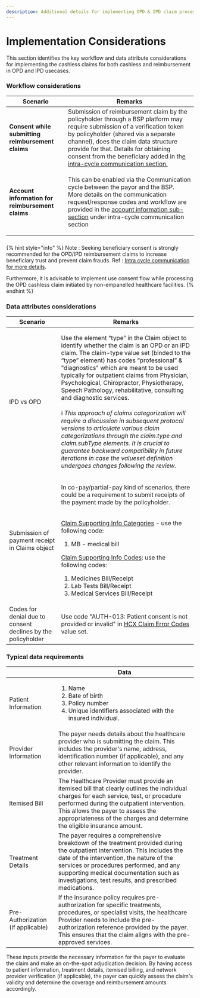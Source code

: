 ```yaml
---
description: Additional details for implementing OPD & IPD claim process using HCX protocol
---
```


# Implementation Considerations

This section identifies the key workflow and data attribute considerations for implementing the cashless claims for both cashless and reimbursement  in OPD and IPD usecases.&#x20;

### **Workflow considerations**&#x20;

| Scenario                                           | Remarks                                                                                                                                                                                                                                                                                                                                                                                                                                                                              |
| -------------------------------------------------- | ------------------------------------------------------------------------------------------------------------------------------------------------------------------------------------------------------------------------------------------------------------------------------------------------------------------------------------------------------------------------------------------------------------------------------------------------------------------------------------ |
| **Consent while submitting reimbursement claims**  | Submission of reimbursement claim by the policyholder through a BSP platform may require submission of a verification token by policyholder (shared via a separate channel), does the claim data structure provide for that. Details for obtaining consent from the beneficiary added in th[e intra-cycle communication section.](../hcx-technical-specifications/open-protocol/key-components-building-blocks/exchange-protocol/alternate-message-flows/intra-cycle-communication/) |
| **Account information for reimbursement claims**   | <p>This can be enabled via the Communication cycle between the payor and the BSP. <br>More details on the communication request/response codes and workflow are provided in the <a href="../hcx-technical-specifications/open-protocol/key-components-building-blocks/exchange-protocol/alternate-message-flows/intra-cycle-communication/seeking-account-information.md">account information sub-section</a> under intra-cycle communication section</p>                            |

###

{% hint style="info" %}
Note : Seeking beneficiary consent is strongly recommended for the OPD/IPD reimbursement claims to increase beneficiary trust and prevent claim frauds. Ref : [Intra cycle communication for more details](../hcx-technical-specifications/open-protocol/key-components-building-blocks/exchange-protocol/alternate-message-flows/intra-cycle-communication/).

Furthermore, it is advisable to implement use consent flow while processing the OPD cashless claim  initiated by non-empanelled healthcare facilities.&#x20;
{% endhint %}

### **Data attributes considerations**&#x20;

| Scenario                                                     | Remarks                                                                                                                                                                                                                                                                                                                                                                                                                                                                                                                                                                                                                                                                                                                                                                                                                                              |
| ------------------------------------------------------------ | ---------------------------------------------------------------------------------------------------------------------------------------------------------------------------------------------------------------------------------------------------------------------------------------------------------------------------------------------------------------------------------------------------------------------------------------------------------------------------------------------------------------------------------------------------------------------------------------------------------------------------------------------------------------------------------------------------------------------------------------------------------------------------------------------------------------------------------------------------- |
| IPD vs OPD                                                   | <p>Use the element “type” in the Claim object to identify whether the claim is an OPD or an IPD claim. The claim-type value set (binded to the “type” element) has codes “professional” &#x26; "diagnostics" which are meant to be used typically for outpatient claims from Physician, Psychological, Chiropractor, Physiotherapy, Speech Pathology, rehabilitative, consulting and diagnostic services.<br><br><span data-gb-custom-inline data-tag="emoji" data-code="2139">ℹ</span> <em>This approach of claims categorization will require a discussion in subsequent protocol versions to articulate various claim categorizations through the claim.type and claim.subType elements. It is crucial to guarantee  backward compatibility in future iterations in case the valueset definition undergoes changes following the review.</em></p> |
| Submission of payment receipt in Claims object               | <p></p><p>In co-pay/partial-pay kind of scenarios, there could be a requirement to submit receipts of the payment made by the policyholder. </p><p><br><a href="https://ig.hcxprotocol.io/v0.9/ValueSet-claim-supporting-info-categories.html">Claim Supporting Info Categories</a> - use the following code:</p><ol><li>MB - medical bill</li></ol><p><a href="https://ig.hcxprotocol.io/v0.9/ValueSet-claim-supporting-info-codes.html">Claim Supporting Info Codes</a>: use the following codes:</p><ol><li>Medicines Bill/Receipt</li><li>Lab Tests Bill/Receipt</li><li>Medical Services Bill/Receipt</li></ol>                                                                                                                                                                                                                                 |
| Codes for denial due to consent declines by the policyholder | Use code "AUTH-013: Patient consent is not provided or invalid" in [HCX Claim Error Codes](https://ig.hcxprotocol.io/v0.9/ValueSet-claim-error-codes.html) value set.                                                                                                                                                                                                                                                                                                                                                                                                                                                                                                                                                                                                                                                                                |

### Typical data requirements&#x20;

|                                   | Data                                                                                                                                                                                                                                                                                                                  |
| --------------------------------- | --------------------------------------------------------------------------------------------------------------------------------------------------------------------------------------------------------------------------------------------------------------------------------------------------------------------- |
| Patient Information               | <ol><li>Name </li><li>Bate of birth </li><li>Policy number </li><li>Unique identifiers associated with the insured individual.</li></ol>                                                                                                                                                                              |
| Provider Information              | The payer needs details about the healthcare provider who is submitting the claim. This includes the provider's name, address, identification number (if applicable), and any other relevant information to identify the provider.                                                                                    |
| Itemised Bill                     | The Healthcare Provider must provide an itemised bill that clearly outlines the individual charges for each service, test, or procedure performed during the outpatient intervention. This allows the payer to assess the appropriateness of the charges and determine the eligible insurance amount.                 |
| Treatment Details                 | The payer requires a comprehensive breakdown of the treatment provided during the outpatient intervention. This includes the date of the intervention, the nature of the services or procedures performed, and any supporting medical documentation such as investigations, test results, and prescribed medications. |
| Pre-Authorization (if applicable) | If the insurance policy requires pre-authorization for specific treatments, procedures, or specialist visits, the healthcare Provider needs to include the pre-authorization reference provided by the payer. This ensures that the claim aligns with the pre-approved services.                                      |

These inputs provide the necessary information for the payer to evaluate the claim and make an on-the-spot adjudication decision. By having access to patient information, treatment details, itemised billing, and network provider verification (if applicable), the payer can quickly assess the claim's validity and determine the coverage and reimbursement amounts accordingly.
